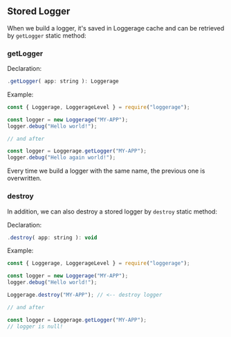## Stored Logger

When we build a logger, it's saved in Loggerage cache and can be retrieved by `getLogger` static method:

### getLogger

Declaration:

```javascript
.getLogger( app: string ): Loggerage
```

Example:

```javascript
const { Loggerage, LoggerageLevel } = require("loggerage");

const logger = new Loggerage("MY-APP");
logger.debug("Hello world!");

// and after

const logger = Loggerage.getLogger("MY-APP");
logger.debug("Hello again world!");
```

Every time we build a logger with the same name, the previous one is overwritten.

### destroy

In addition, we can also destroy a stored logger by `destroy` static method:

Declaration:

```javascript
.destroy( app: string ): void
```

Example:

```javascript
const { Loggerage, LoggerageLevel } = require("loggerage");

const logger = new Loggerage("MY-APP");
logger.debug("Hello world!");

Loggerage.destroy("MY-APP"); // <-- destroy logger

// and after

const logger = Loggerage.getLogger("MY-APP");
// logger is null!
```
